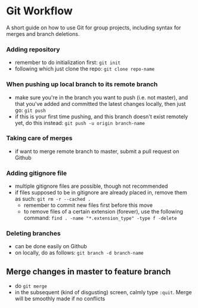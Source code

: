 # Git Workflow

A short guide on how to use Git for group projects, including syntax for merges and branch deletions.

### Adding repository

- remember to do initialization first: `git init`
- following which just clone the repo: `git clone repo-name`

### When pushing up local branch to its remote branch

- make sure you're in the branch you want to push (i.e. not master), and that you've added and committed the latest changes locally, then just go: `git push`
- if this is your first time pushing, and this branch doesn't exist remotely yet, do this instead: `git push -u origin branch-name`

### Taking care of merges

- if want to merge remote branch to master, submit a pull request on Github

### Adding gitignore file

- multiple gitignore files are possible, though not recommended
- if files supposed to be in gitignore are already placed in, remove them as such: `git rm -r --cached .`
  - remember to commit new files first before this move
  - to remove files of a certain extension (forever), use the following command: `find . -name "*.extension_type" -type f -delete`

### Deleting branches

- can be done easily on Github
- on locally, do as follows: `git branch -d branch-name`

## Merge changes in master to feature branch
- do `git merge`
- in the subsequent (kind of disgusting) screen, calmly type `:quit`. Merge will be smoothly made if no conflicts